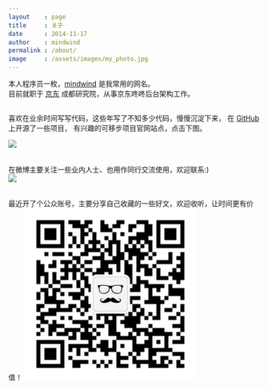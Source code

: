 ```yaml
---
layout    : page
title     : 关于
date      : 2014-11-17
author    : mindwind
permalink : /about/
image     : /assets/images/my_photo.jpg
---
```



本人程序员一枚，[mindwind](http://mindwind.me) 是我常用的网名。  
目前就职于 [京东](http://jd.com) 成都研究院，从事京东咚咚后台架构工作。


## <i class="fa fa-github"></i>
喜欢在业余时间写写代码，这些年写了不知多少代码，慢慢沉淀下来，
在 [GitHub](https://github.com/mindwind) 上开源了一些项目，
有兴趣的可移步项目官网站点，点击下图。

[![](http://craftcode.io/images/craft-logo.png)](http://craftcode.io)


## <i class="fa fa-weibo"></i>
在微博主要关注一些业内人士、也用作同行交流使用，欢迎联系:)  
<a href="http://weibo.com/u/2050652402?s=6uyXnP" target="_blank"><img border="0" src="http://service.t.sina.com.cn/widget/qmd/2050652402/f583b339/1.png"/></a>


## <i class="fa fa-wechat"></i>
最近开了个公众账号，主要分享自己收藏的一些好文，欢迎收听，让时间更有价值！
![](/assets/images/qrcode_wechat.jpg)
